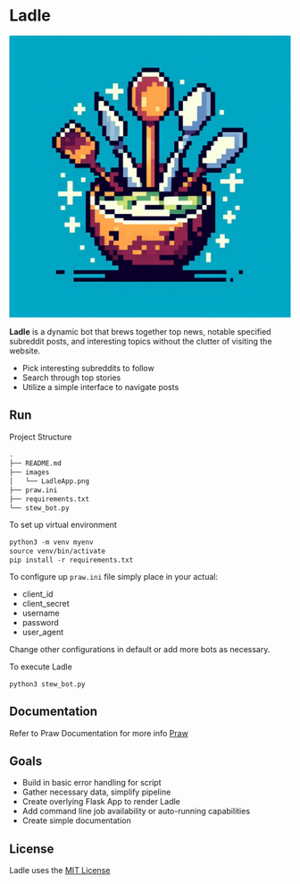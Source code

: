# Ladle

<img src="images/LadleApp.png" width="512" alt="Ladle Logo">

**Ladle** is a dynamic bot that brews together top news, notable specified subreddit posts, and interesting topics without the clutter of visiting the website. 

- Pick interesting subreddits to follow
- Search through top stories
- Utilize a simple interface to navigate posts

## Run
Project Structure
```
.
├── README.md
├── images
│   └── LadleApp.png
├── praw.ini
├── requirements.txt
└── stew_bot.py
```

To set up virtual environment
```
python3 -m venv myenv
source venv/bin/activate
pip install -r requirements.txt
```

To configure up ```praw.ini``` file simply place in your actual:
- client_id
- client_secret
- username
- password
- user_agent

Change other configurations in default or add more bots as necessary.

To execute Ladle
```
python3 stew_bot.py
```

## Documentation

Refer to Praw Documentation for more info [Praw](https://praw.readthedocs.io/en/stable/index.html)

## Goals
- Build in basic error handling for script
- Gather necessary data, simplify pipeline
- Create overlying Flask App to render Ladle
- Add command line job availability or auto-running capabilities
- Create simple documentation

## License

Ladle uses the [MIT License](https://opensource.org/license/mit)
